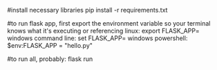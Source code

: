 #install necessary libraries
pip install -r requirements.txt

#to run flask app, first export the environment variable so your terminal knows what it's executing or referencing 
linux: export FLASK_APP=<app name here>
windows command line: set FLASK_APP=<app name here>
windows powershell: $env:FLASK_APP = "hello.py"

#to run
all, probably: flask run